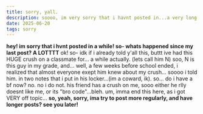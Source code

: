 ```yaml
---
title: sorry, yall.
description: soooo, im very sorry that i havnt posted in...a very long time.
date: 2025-06-20
tags: sorry
---
```

**hey! im sorry that i hvnt posted in a while! so- whats happened since my last post? A LOTTTT**
ok! so- idk if i already told y'all this, buttt ive had this HUGE crush on a classmate for... a while actually. (lets call him N) soo, N is this guy in my grade, and... well, a few weeks before school ended, i realized that almost everyone exept him knew about my crush... soooo i told him. in two notes that i put in his locker...(im a coward, ik). so... do i have a bf now? no. no i do not. his friend has a crush on me, sooo either he rlly doesnt like me, or its "bro code"...bleh. um, imma end this here, as i got VERY off topic...
**so, yeah, sorry, ima try to post more regularly, and have longer posts? see you later!**